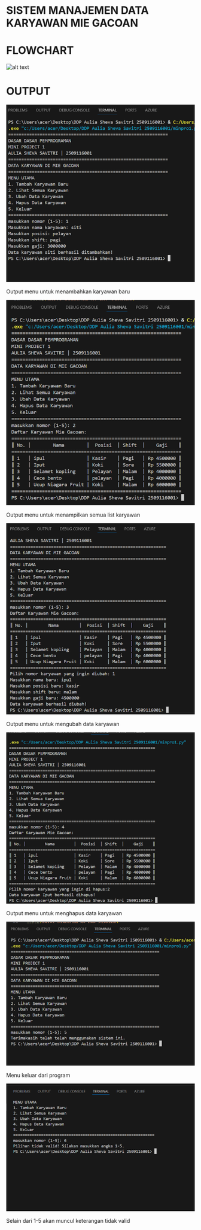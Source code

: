 # SISTEM MANAJEMEN DATA KARYAWAN MIE GACOAN

# FLOWCHART

![alt text]([https://github.com/auliasheva/Sistem-Manajemen-Daftar-Karyawan-Mie-Gacoan-/blob/main/Flowchart%20minpro.jpg](https://github.com/auliasheva/Sistem-Manajemen-Daftar-Karyawan-Mie-Gacoan-/blob/main/Flowchart%20minpro1%20(1).jpg)?raw=true)

# OUTPUT
![alt text](https://github.com/auliasheva/Sistem-Manajemen-Daftar-Karyawan-Mie-Gacoan-/blob/main/pilihan%201.png?raw=true)


Output menu untuk menambahkan karyawan baru


![alt text](https://github.com/auliasheva/Sistem-Manajemen-Daftar-Karyawan-Mie-Gacoan-/blob/main/pilihan%202.png?raw=true)


Output menu untuk menampilkan semua list karyawan


![alt text](https://github.com/auliasheva/Sistem-Manajemen-Daftar-Karyawan-Mie-Gacoan-/blob/main/pilihan%203.png?raw=true)


Output menu untuk mengubah data karyawan


![alt text](https://github.com/auliasheva/Sistem-Manajemen-Daftar-Karyawan-Mie-Gacoan-/blob/main/pilihan%204.png?raw=true)


Output menu untuk menghapus data karyawan


![alt text](https://github.com/auliasheva/Sistem-Manajemen-Daftar-Karyawan-Mie-Gacoan-/blob/main/pilihan%205.png?raw=true)


Menu keluar dari program


![alt text](https://github.com/auliasheva/Sistem-Manajemen-Daftar-Karyawan-Mie-Gacoan-/blob/main/selain%20dari%20pilihan%201-5.png?raw=true)

Selain dari 1-5 akan muncul keterangan tidak valid
